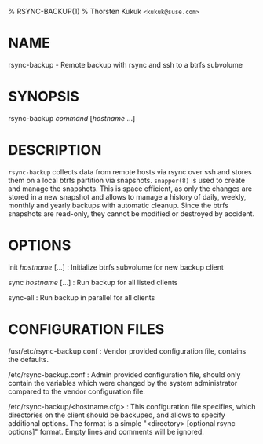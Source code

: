 % RSYNC-BACKUP(1)
% Thorsten Kukuk `<kukuk@suse.com>`

# NAME

rsync-backup - Remote backup with rsync and ssh to a btrfs subvolume

# SYNOPSIS

rsync-backup *command* [*hostname* ...]

# DESCRIPTION

`rsync-backup` collects data from remote hosts via rsync over ssh and stores
them on a local btrfs partition via snapshots. `snapper(8)` is used to create
and manage the snapshots. This is space efficient, as only the changes are
stored in a new snapshot and allows to manage a history of daily, weekly,
monthly and yearly backups with automatic cleanup. Since the btrfs snapshots
are read-only, they cannot be modified or destroyed by accident.

# OPTIONS

init *hostname* [...]
:    Initialize btrfs subvolume for new backup client

sync *hostname* [...]
:    Run backup for all listed clients

sync-all
:    Run backup in parallel for all clients

# CONFIGURATION FILES

/usr/etc/rsync-backup.conf
:  Vendor provided configuration file, contains the defaults.

/etc/rsync-backup.conf
:  Admin provided configuration file, should only contain the variables which
were changed by the system administrator compared to the vendor configuration
file.

/etc/rsync-backup/\<hostname.cfg\>
:  This configuration file specifies, which directories on the client should be
backuped, and allows to specify additional options. The format is a simple
"\<directory\> [optional rsync options]" format. Empty lines and comments will
be ignored.
